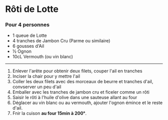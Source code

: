 # Rôti de Lotte

### Pour 4 personnes

- 1 queue de Lotte
- 4 tranches de Jambon Cru (Parme ou similaire)
- 6 gousses d'Ail
- ½ Ognon
- 10cL Vermouth (ou vin blanc)

---

1. Enlever l'arête pour obtenir deux filets, couper l'ail en tranches
2. Inciser la chair pour y mettre l'ail
3. Coller les deux filets avec des morceaux de beurre et tranches d'ail, convserver un peu d'ail
4. Emballer avec les tranches de jambon cru et ficeler comme un rôti
5. Saisir le rôti à l'huile d'olive dans une sauteuse allant au four
6. Déglacer au vin blanc ou au vermouth, ajouter l'ognon émince et le reste d'ail.
7. Fnir la cuison **au four 15min à 200°**.